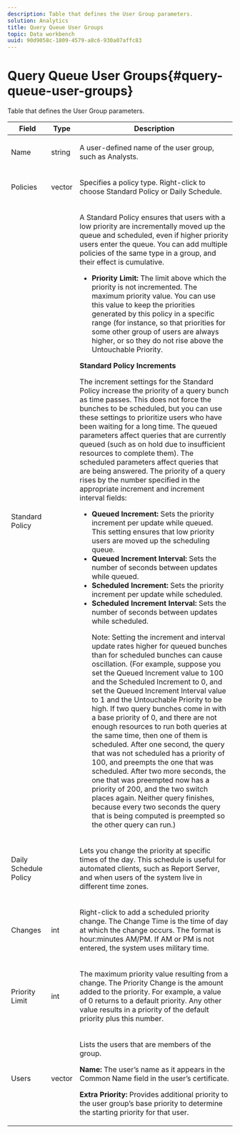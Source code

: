 ```yaml
---
description: Table that defines the User Group parameters.
solution: Analytics
title: Query Queue User Groups
topic: Data workbench
uuid: 90d9058c-1809-4579-a8c6-930a07affc83
---
```


# Query Queue User Groups{#query-queue-user-groups}

Table that defines the User Group parameters.

<table id="table_670A47E25A7A43F0B599BD7ABB173E69"> 
 <thead> 
  <tr> 
   <th colname="col1" class="entry"> Field </th> 
   <th colname="col2" class="entry"> Type </th> 
   <th colname="col3" class="entry"> Description </th> 
  </tr> 
 </thead>
 <tbody> 
  <tr> 
   <td colname="col1"> <p>Name </p> </td> 
   <td colname="col2"> <p>string </p> </td> 
   <td colname="col3"> <p>A user-defined name of the user group, such as Analysts. </p> </td> 
  </tr> 
  <tr> 
   <td colname="col1"> <p>Policies </p> </td> 
   <td colname="col2"> <p>vector </p> </td> 
   <td colname="col3"> <p>Specifies a policy type. Right-click to choose Standard Policy or Daily Schedule. </p> </td> 
  </tr> 
  <tr> 
   <td colname="col1"> <p>Standard Policy </p> </td> 
   <td colname="col2"> </td> 
   <td colname="col3"> <p>A Standard Policy ensures that users with a low priority are incrementally moved up the queue and scheduled, even if higher priority users enter the queue. You can add multiple policies of the same type in a group, and their effect is cumulative. 
     <ul id="ul_F7F60D23DC934F61AF2183177A11FA65"> 
      <li id="li_805ED3E740814FAEBFF2B411BAB3D248"><b>Priority Limit:</b> The limit above which the priority is not incremented. The maximum priority value. You can use this value to keep the priorities generated by this policy in a specific range (for instance, so that priorities for some other group of users are always higher, or so they do not rise above the Untouchable Priority. </li> 
     </ul> </p> <p> <b>Standard Policy Increments</b> </p> <p>The increment settings for the Standard Policy increase the priority of a query bunch as time passes. This does not force the bunches to be scheduled, but you can use these settings to prioritize users who have been waiting for a long time. The queued parameters affect queries that are currently queued (such as on hold due to insufficient resources to complete them). The scheduled parameters affect queries that are being answered. The priority of a query rises by the number specified in the appropriate increment and increment interval fields: 
     <ul id="ul_7A5EE18CE10E4484A203B938525C806C"> 
      <li id="li_4B5CD827AF3848DA811A96C851340518"><b>Queued Increment:</b> Sets the priority increment per update while queued. This setting ensures that low priority users are moved up the scheduling queue. </li> 
      <li id="li_91CA798235234A1CAC7AB32A7FB1CE84"><b>Queued Increment Interval:</b> Sets the number of seconds between updates while queued. </li> 
      <li id="li_079275E21ABA43B796A853624A6BDC29"><b>Scheduled Increment:</b> Sets the priority increment per update while scheduled. </li> 
      <li id="li_3AE2EC3EBE6C4670BA0FA1BBD03FEBBD"><b>Scheduled Increment Interval:</b> Sets the number of seconds between updates while scheduled. <p> <p>Note:  Setting the increment and interval update rates higher for queued bunches than for scheduled bunches can cause oscillation. (For example, suppose you set the Queued Increment value to 100 and the Scheduled Increment to 0, and set the Queued Increment Interval value to 1 and the Untouchable Priority to be high. If two query bunches come in with a base priority of 0, and there are not enough resources to run both queries at the same time, then one of them is scheduled. After one second, the query that was not scheduled has a priority of 100, and preempts the one that was scheduled. After two more seconds, the one that was preempted now has a priority of 200, and the two switch places again. Neither query finishes, because every two seconds the query that is being computed is preempted so the other query can run.) </p> </p> </li> 
     </ul> </p> </td> 
  </tr> 
  <tr> 
   <td colname="col1"> <p>Daily Schedule Policy </p> </td> 
   <td colname="col2"> </td> 
   <td colname="col3"> <p>Lets you change the priority at specific times of the day. This schedule is useful for automated clients, such as <span class="wintitle"> Report Server</span>, and when users of the system live in different time zones. </p> </td> 
  </tr> 
  <tr> 
   <td colname="col1"> <p>Changes </p> </td> 
   <td colname="col2"> <p>int </p> </td> 
   <td colname="col3"> <p>Right-click to add a scheduled priority change. The Change Time is the time of day at which the change occurs. The format is hour:minutes AM/PM. If AM or PM is not entered, the system uses military time. </p> </td> 
  </tr> 
  <tr> 
   <td colname="col1"> <p>Priority Limit </p> </td> 
   <td colname="col2"> <p>int </p> </td> 
   <td colname="col3"> <p>The maximum priority value resulting from a change. The Priority Change is the amount added to the priority. For example, a value of 0 returns to a default priority. Any other value results in a priority of the default priority plus this number. </p> </td> 
  </tr> 
  <tr> 
   <td colname="col1"> <p>Users </p> </td> 
   <td colname="col2"> <p>vector </p> </td> 
   <td colname="col3"> <p>Lists the users that are members of the group. </p> <p> <b>Name:</b> The user’s name as it appears in the Common Name field in the user’s certificate. </p> <p> <b>Extra Priority:</b> Provides additional priority to the user group’s base priority to determine the starting priority for that user. </p> </td> 
  </tr> 
 </tbody> 
</table>

